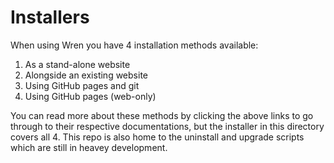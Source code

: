 Installers
=======

When using Wren you have 4 installation methods available:

  1.  As a stand-alone website
  2.  Alongside an existing website
  3.  Using GitHub pages and git
  4.  Using GitHub pages (web-only)

You can read more about these methods by clicking the above links to go through to their respective documentations, but the installer in this directory covers all 4. This repo is also home to the uninstall and upgrade scripts which are still in heavey development.
